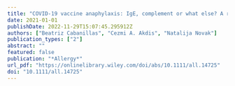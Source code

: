 ```yaml
---
title: "COVID-19 vaccine anaphylaxis: IgE, complement or what else? A reply to: “COVID-19 vaccine anaphylaxis: PEG or not?”"
date: 2021-01-01
publishDate: 2022-11-29T15:07:45.295912Z
authors: ["Beatriz Cabanillas", "Cezmi A. Akdis", "Natalija Novak"]
publication_types: ["2"]
abstract: ""
featured: false
publication: "*Allergy*"
url_pdf: "https://onlinelibrary.wiley.com/doi/abs/10.1111/all.14725"
doi: "10.1111/all.14725"
---
```


